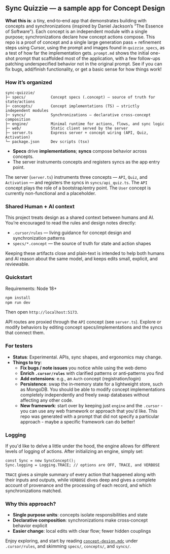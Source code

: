 ## Sync Quizzie — a sample app for Concept Design

**What this is**: a tiny, end‑to‑end app that demonstrates building with
concepts and synchronizations (inspired by Daniel Jackson’s “The Essence of
Software”). Each concept is an independent module with a single purpose;
synchronizations declare how concept actions compose. This repo is a proof of
concept and a single large generation pass + refinement steps using Cursor,
using the prompt and images found in `quizzie_specs`, as a test of how far the
implementation gets. `prompt.md` shows the initial one-shot prompt that
scaffolded most of the application, with a few follow-ups patching
underspecified behavior not in the original prompt. See if you can fix bugs,
add/finish functionality, or get a basic sense for how things work!

### How it’s organized

```text
sync-quizzie/
├─ specs/           Concept specs (.concept) — source of truth for state/actions
├─ concepts/        Concept implementations (TS) — strictly independent modules
├─ syncs/           Synchronizations — declarative cross‑concept composition
├─ engine/          Minimal runtime for actions, flows, and sync logic
├─ web/             Static client served by the server
├─ server.ts        Express server + concept wiring (API, Quiz, Activation)
└─ package.json     Dev scripts (tsx)
```

- **Specs** drive **implementations**; **syncs** compose behavior across
  concepts.
- The server instruments concepts and registers syncs as the app entry point.

The server (`server.ts`) instruments three concepts — `API`, `Quiz`, and
`Activation` — and registers the syncs in `syncs/api_quiz.ts`. The `API` concept
plays the role of a bootstrap/entry point. The `User` concept is currently
non-functional and a placeholder.

### Shared Human + AI context

This project treats design as a shared context between humans and AI. You’re
encouraged to read the rules and design notes directly:

- `.cursor/rules` — living guidance for concept design and synchronization
  patterns
- `specs/*.concept` — the source of truth for state and action shapes

Keeping these artifacts close and plain‑text is intended to help both humans and
AI reason about the same model, and keeps edits small, explicit, and reviewable.

### Quickstart

Requirements: Node 18+

```bash
npm install
npm run dev
```

Then open `http://localhost:5173`.

API routes are proxied through the `API` concept (see `server.ts`). Explore or
modify behaviors by editing concept specs/implementations and the syncs that
connect them.

### For testers

- **Status**: Experimental. APIs, sync shapes, and ergonomics may change.
- **Things to try**:
  - **Fix bugs / note issues** you notice while using the web demo
  - **Enrich `.cursor/rules`** with clarified patterns or anti‑patterns you find
  - **Add extensions**: e.g., an `Auth` concept (registration/login)
  - **Persistence**: swap the in‑memory state for a lightweight store, such as
    MongoDB. You should be able to modify concept implementations completely
    independently and freely swap databases without affecting any other code.
  - **New framework**: start over by keeping just `engine` and the `.cursor` -
    you can use any web framework or approach that you'd like. This repo was
    generated with a prompt that did not specify a particular approach - maybe a
    specific framework can do better!

### Logging

If you'd like to delve a little under the hood, the engine allows for different
levels of logging of actions. After initializing an engine, simply set:

```
const Sync = new SyncConcept();
Sync.logging = Logging.TRACE; // options are OFF, TRACE, and VERBOSE
```

`TRACE` gives a simple summary of every action that happened along with their
inputs and outputs, while `VERBOSE` dives deep and gives a complete account of
provenance and the processing of each record, and which synchronizations
matched.

### Why this approach?

- **Single purpose units**: concepts isolate responsibilities and state
- **Declarative composition**: synchronizations make cross‑concept behavior
  explicit
- **Easier change**: local edits with clear flow; fewer hidden couplings

Enjoy exploring, and start by reading
[`concept-design.mdc`](.cursor/rules/concept-design.mdc) under `.cursor/rules`,
and skimming `specs/`, `concepts/`, and `syncs/`.

